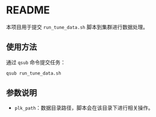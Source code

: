 # README

本项目用于提交 `run_tune_data.sh` 脚本到集群进行数据处理。

## 使用方法

通过 `qsub` 命令提交任务：

```bash
qsub run_tune_data.sh
```

## 参数说明

- `plk_path`：数据目录路径，脚本会在该目录下进行相关操作。